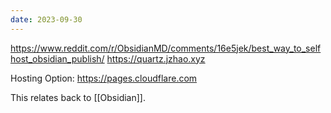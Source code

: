 ```yaml
---
date: 2023-09-30
---
```

https://www.reddit.com/r/ObsidianMD/comments/16e5jek/best_way_to_selfhost_obsidian_publish/
https://quartz.jzhao.xyz

Hosting Option:
https://pages.cloudflare.com

This relates back to [[Obsidian]].